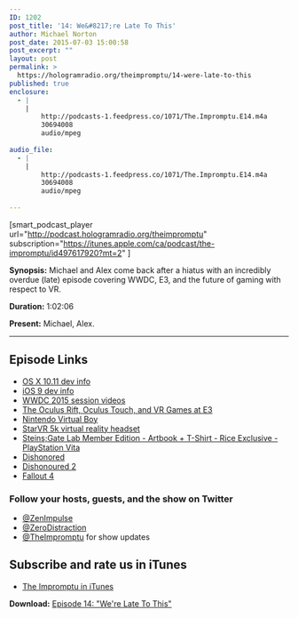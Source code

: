 ```yaml
---
ID: 1202
post_title: '14: We&#8217;re Late To This'
author: Michael Norton
post_date: 2015-07-03 15:00:58
post_excerpt: ""
layout: post
permalink: >
  https://hologramradio.org/theimpromptu/14-were-late-to-this
published: true
enclosure:
  - |
    |
        http://podcasts-1.feedpress.co/1071/The.Impromptu.E14.m4a
        30694008
        audio/mpeg
        
audio_file:
  - |
    |
        http://podcasts-1.feedpress.co/1071/The.Impromptu.E14.m4a
        30694008
        audio/mpeg
        
---
```

[smart_podcast_player url="http://podcast.hologramradio.org/theimpromptu" subscription="https://itunes.apple.com/ca/podcast/the-impromptu/id497617920?mt=2" ]

__Synopsis:__ Michael and Alex come back after a hiatus with an incredibly overdue (late) episode covering WWDC, E3, and the future of gaming with respect to VR.

__Duration:__ 1:02:06

__Present:__ Michael, Alex.

_________

## Episode Links

- [OS X 10.11 dev info](https://developer.apple.com/osx/pre-release/)
- [iOS 9 dev info](https://developer.apple.com/ios/pre-release/)
- [WWDC 2015 session videos](https://developer.apple.com/videos/wwdc/2015/)
- [The Oculus Rift, Oculus Touch, and VR Games at E3](https://www.oculus.com/en-us/blog/the-oculus-rift-oculus-touch-and-vr-games-at-e3/)
- [Nintendo Virtual Boy](https://en.wikipedia.org/wiki/Virtual_Boy)
- [StarVR 5k virtual reality headset](http://www.starvr.com)
- [Steins;Gate Lab Member Edition - Artbook + T-Shirt - Rice Exclusive - PlayStation Vita ](http://www.ricedigital.co.uk/store/steins-gate-artbook-t-shirt-ps-vita)
- [Dishonored](https://en.wikipedia.org/wiki/Dishonored)
- [Dishonoured 2](https://en.wikipedia.org/wiki/Dishonored_2)
- [Fallout 4](https://en.wikipedia.org/wiki/Fallout_4)

### Follow your hosts, guests, and the show on Twitter
- [@ZenImpulse](https://twitter.com/zenimpule)
- [@ZeroDistraction](https://twitter.com/zerodistraction)
- [@TheImpromptu](https://twitter.com/theimpromptu) for show updates

## Subscribe and rate us in iTunes

- [The Impromptu in iTunes](https://itunes.apple.com/ca/podcast/the-impromptu/id497617920?mt=2)

__Download:__ [Episode 14: "We're Late To This"](http://podcasts-1.feedpress.co/1071/The.Impromptu.E14.m4a)